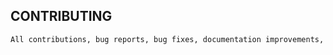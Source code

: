 ## CONTRIBUTING
```bash
All contributions, bug reports, bug fixes, documentation improvements, enhancements, and ideas are welcome.
```
